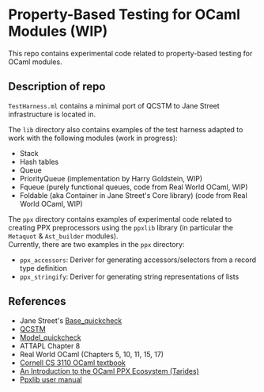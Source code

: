 # Property-Based Testing for OCaml Modules (WIP)

This repo contains experimental code related to property-based testing for OCaml modules.

## Description of repo
`TestHarness.ml` contains a minimal port of QCSTM to Jane Street infrastructure is located in. 

The `lib` directory also contains examples of the test harness adapted to work with the following modules (work in progress):
- Stack
- Hash tables
- Queue
- PriorityQueue (implementation by Harry Goldstein, WIP)
- Fqueue (purely functional queues, code from Real World OCaml, WIP)
- Foldable (aka Container in Jane Street's Core library) (code from Real World OCaml, WIP)

The `ppx` directory contains examples of experimental code related to creating
PPX preprocessors using the `ppxlib` library (in particular the `Metaquot` &
`Ast_builder` modules).          
Currently, there are two examples in the `ppx` directory:
- `ppx_accessors`: Deriver for generating accessors/selectors from a record type definition
- `ppx_stringify`: Deriver for generating string representations of lists

## References
- Jane Street's [Base_quickcheck](https://opensource.janestreet.com/base_quickcheck/)
- [QCSTM](https://github.com/jmid/qcstm)   
- [Model_quickcheck](https://github.com/suttonshire/model_quickcheck)
- ATTAPL Chapter 8
- Real World OCaml (Chapters 5, 10, 11, 15, 17)
- [Cornell CS 3110 OCaml textbook](https://cs3110.github.io/textbook/chapters/ds/hash_tables.html#maps-as-hash-tables)
- [An Introduction to the OCaml PPX Ecosystem (Tarides)](https://tarides.com/blog/2019-05-09-an-introduction-to-ocaml-ppx-ecosystem)
- [Ppxlib user manual](https://ocaml-ppx.github.io/ppxlib/ppxlib/index.html)



